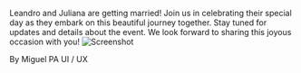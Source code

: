 Leandro and Juliana are getting married! 
Join us in celebrating their special day as they embark on this beautiful journey together. Stay tuned for updates and details about the event. We look forward to sharing this joyous occasion with you!
![Screenshot](https://github.com/Juan-Miguel-alvarado/weddingPage/assets/109107814/4dc60da0-77c0-467b-9c85-27de80864d16)

By Miguel PA UI / UX
